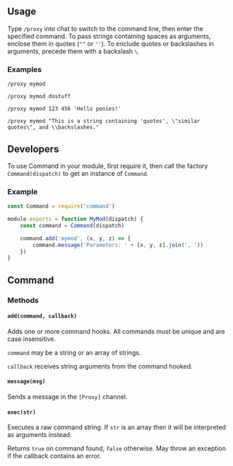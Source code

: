 ## Usage
Type `/proxy` into chat to switch to the command line, then enter the specified command. To pass strings containing spaces as arguments, enclose them in quotes (`""` or `''`). To enclude quotes or backslashes in arguments, precede them with a backslash `\`.

### Examples
```
/proxy mymod
```
```
/proxy mymod dostuff
```
```
/proxy mymod 123 456 'Hello ponies!'
```
```
/proxy mymod "This is a string containing 'quotes', \"similar quotes\", and \\backslashes."
```

## Developers
To use Command in your module, first require it, then call the factory `Command(dispatch)` to get an instance of `Command`.

### Example
```javascript
const Command = require('command')

module.exports = function MyMod(dispatch) {
	const command = Command(dispatch)

	command.add('mymod', (x, y, z) => {
		command.message('Parameters: ' + [x, y, z].join(', '))
	})
}
```

## Command
### Methods
#### `add(command, callback)`
Adds one or more command hooks. All commands must be unique and are case insensitive.

`command` may be a string or an array of strings.

`callback` receives string arguments from the command hooked.

#### `message(msg)`
Sends a message in the `[Proxy]` channel.

#### `exec(str)`
Executes a raw command string. If `str` is an array then it will be interpreted as arguments instead.

Returns `true` on command found, `false` otherwise. May throw an exception if the callback contains an error.